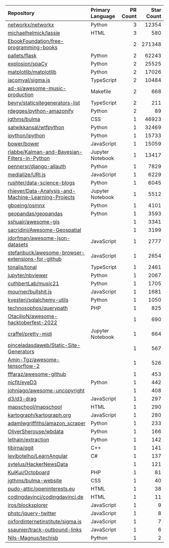 | Repository | Primary Language | PR Count | Star Count |
| :-- | :-- | --: | --: |
| [networkx/networkx](https://github.com/networkx/networkx) | Python | 3 | 12354 |
| [michaelhelmick/lassie](https://github.com/michaelhelmick/lassie) | HTML | 3 | 580 |
| [EbookFoundation/free-programming-books](https://github.com/EbookFoundation/free-programming-books) |  | 2 | 271348 |
| [pallets/flask](https://github.com/pallets/flask) | Python | 2 | 62243 |
| [explosion/spaCy](https://github.com/explosion/spaCy) | Python | 2 | 25525 |
| [matplotlib/matplotlib](https://github.com/matplotlib/matplotlib) | Python | 2 | 17026 |
| [jacomyal/sigma.js](https://github.com/jacomyal/sigma.js) | TypeScript | 2 | 10484 |
| [ad-si/awesome-music-production](https://github.com/ad-si/awesome-music-production) | Makefile | 2 | 668 |
| [bevry/staticsitegenerators-list](https://github.com/bevry/staticsitegenerators-list) | TypeScript | 2 | 211 |
| [rdegges/python-amazonify](https://github.com/rdegges/python-amazonify) | Python | 2 | 89 |
| [jgthms/bulma](https://github.com/jgthms/bulma) | CSS | 1 | 46923 |
| [satwikkansal/wtfpython](https://github.com/satwikkansal/wtfpython) | Python | 1 | 32469 |
| [ipython/ipython](https://github.com/ipython/ipython) | Python | 1 | 15733 |
| [bower/bower](https://github.com/bower/bower) | JavaScript | 1 | 15059 |
| [rlabbe/Kalman-and-Bayesian-Filters-in-Python](https://github.com/rlabbe/Kalman-and-Bayesian-Filters-in-Python) | Jupyter Notebook | 1 | 13417 |
| [pennersr/django-allauth](https://github.com/pennersr/django-allauth) | Python | 1 | 7829 |
| [medialize/URI.js](https://github.com/medialize/URI.js) | JavaScript | 1 | 6229 |
| [rushter/data-science-blogs](https://github.com/rushter/data-science-blogs) | Python | 1 | 6045 |
| [rhiever/Data-Analysis-and-Machine-Learning-Projects](https://github.com/rhiever/Data-Analysis-and-Machine-Learning-Projects) | Jupyter Notebook | 1 | 5512 |
| [gboeing/osmnx](https://github.com/gboeing/osmnx) | Python | 1 | 4101 |
| [geopandas/geopandas](https://github.com/geopandas/geopandas) | Python | 1 | 3593 |
| [sshuair/awesome-gis](https://github.com/sshuair/awesome-gis) |  | 1 | 3341 |
| [sacridini/Awesome-Geospatial](https://github.com/sacridini/Awesome-Geospatial) |  | 1 | 3199 |
| [jdorfman/awesome-json-datasets](https://github.com/jdorfman/awesome-json-datasets) | JavaScript | 1 | 2777 |
| [stefanbuck/awesome-browser-extensions-for-github](https://github.com/stefanbuck/awesome-browser-extensions-for-github) | JavaScript | 1 | 2654 |
| [tonaljs/tonal](https://github.com/tonaljs/tonal) | TypeScript | 1 | 2461 |
| [jupyter/nbviewer](https://github.com/jupyter/nbviewer) | Python | 1 | 2067 |
| [cuthbertLab/music21](https://github.com/cuthbertLab/music21) | Python | 1 | 1705 |
| [mourner/bullshit.js](https://github.com/mourner/bullshit.js) | JavaScript | 1 | 1681 |
| [kvesteri/sqlalchemy-utils](https://github.com/kvesteri/sqlalchemy-utils) | Python | 1 | 1050 |
| [technosophos/querypath](https://github.com/technosophos/querypath) | PHP | 1 | 825 |
| [OtacilioN/awesome-hacktoberfest-2022](https://github.com/OtacilioN/awesome-hacktoberfest-2022) |  | 1 | 690 |
| [craffel/pretty-midi](https://github.com/craffel/pretty-midi) | Jupyter Notebook | 1 | 664 |
| [pinceladasdaweb/Static-Site-Generators](https://github.com/pinceladasdaweb/Static-Site-Generators) |  | 1 | 567 |
| [Amin-Tgz/awesome-tensorflow-2](https://github.com/Amin-Tgz/awesome-tensorflow-2) |  | 1 | 526 |
| [fffaraz/awesome-github](https://github.com/fffaraz/awesome-github) |  | 1 | 453 |
| [nicfit/eyeD3](https://github.com/nicfit/eyeD3) | Python | 1 | 442 |
| [johnjago/awesome-uncopyright](https://github.com/johnjago/awesome-uncopyright) |  | 1 | 408 |
| [d3/d3-drag](https://github.com/d3/d3-drag) | JavaScript | 1 | 297 |
| [mapschool/mapschool](https://github.com/mapschool/mapschool) | HTML | 1 | 290 |
| [kartograph/kartograph.org](https://github.com/kartograph/kartograph.org) | JavaScript | 1 | 280 |
| [adamlwgriffiths/amazon_scraper](https://github.com/adamlwgriffiths/amazon_scraper) | Python | 1 | 233 |
| [OliverSherouse/wbdata](https://github.com/OliverSherouse/wbdata) | Python | 1 | 166 |
| [lethain/extraction](https://github.com/lethain/extraction) | Python | 1 | 142 |
| [tibirna/qgit](https://github.com/tibirna/qgit) | C++ | 1 | 141 |
| [levibotelho/LearnAngular](https://github.com/levibotelho/LearnAngular) | C# | 1 | 137 |
| [sytelus/HackerNewsData](https://github.com/sytelus/HackerNewsData) |  | 1 | 121 |
| [KuiKui/Octoboard](https://github.com/KuiKui/Octoboard) | PHP | 1 | 81 |
| [jgthms/bulma-website](https://github.com/jgthms/bulma-website) | CSS | 1 | 40 |
| [pudo-attic/openinterests.eu](https://github.com/pudo-attic/openinterests.eu) | HTML | 1 | 38 |
| [codingdavinci/codingdavinci.de](https://github.com/codingdavinci/codingdavinci.de) | HTML | 1 | 11 |
| [iros/blocksplorer](https://github.com/iros/blocksplorer) | JavaScript | 1 | 9 |
| [phstc/jquery-twitter](https://github.com/phstc/jquery-twitter) | JavaScript | 1 | 8 |
| [oxfordinternetinstitute/sigma.js](https://github.com/oxfordinternetinstitute/sigma.js) | JavaScript | 1 | 7 |
| [ssaunier/track-outbound-links](https://github.com/ssaunier/track-outbound-links) | JavaScript | 1 | 6 |
| [Nils-Magnus/techisb](https://github.com/Nils-Magnus/techisb) | Python | 1 | 2 |
